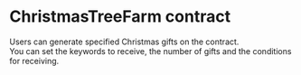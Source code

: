 # ChristmasTreeFarm contract

Users can generate specified Christmas gifts on the contract.  
You can set the keywords to receive, the number of gifts and the conditions for receiving.
